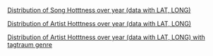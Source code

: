 [Distribution of Song Hotttness over year (data with LAT, LONG)](https://public.tableau.com/profile/chauraph#!/vizhome/Raphael-experiment-20Mar/DistributionofSongHotttnessoveryear)

[Distribution of Artist Hotttness over year (data with LAT, LONG)](https://public.tableau.com/profile/chauraph#!/vizhome/Raphael-experiment-20Mar/DistributionofArtistHotttnessoveryear)

[Distribution of Artist Hotttness over year (data with LAT, LONG) with tagtraum genre](https://public.tableau.com/profile/chauraph#!/vizhome/Raphael-experiment-20Mar/DistributionofSongHotttnessoveryearplusgenretagtraum)
